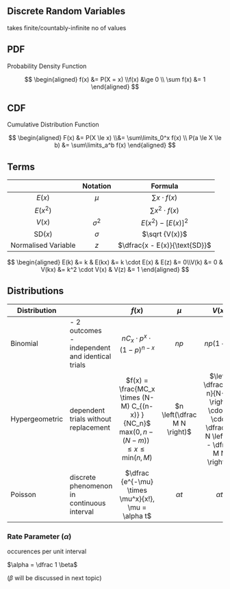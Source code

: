 ## Discrete Random Variables

takes finite/countably-infinite no of values

## PDF

Probability Density Function

$$
\begin{aligned}
f(x) &= P(X = x) \\f(x) &\ge 0 \\
\sum f(x) &= 1
\end{aligned}
$$

## CDF

Cumulative Distribution Function

$$
\begin{aligned}
F(x) &= P(X \le x) \\&= \sum\limits_0^x f(x) \\
P(a \le X \le b) &= \sum\limits_a^b f(x)
\end{aligned}
$$

## Terms

|                     |  Notation  |           Formula           |
| :-----------------: | :--------: | :-------------------------: |
|       $E(x)$        |   $\mu$    |     $\sum x \cdot f(x)$     |
|      $E(x^2)$       |            |    $\sum x^2 \cdot f(x)$    |
|       $V(x)$        | $\sigma^2$ |     $E(x^2) - [E(x)]^2$     |
|    $\text{SD}(x)$     |  $\sigma$  |       $\sqrt {V(x)}$        |
| Normalised Variable |    $z$     | $\dfrac{x - E(x)}{\text{SD}}$ |

$$
\begin{aligned}
E(k) &= k & E(kx) &= k \cdot E(x) & E(z) &= 0\\V(k) &= 0 & V(kx) &= k^2 \cdot V(x) & V(z) &= 1
\end{aligned}
$$

## Distributions

| Distribution   |                                                      |                            $f(x)$                            |            $\mu$             |                            $V(x)$                            |
| -------------- | ---------------------------------------------------- | :----------------------------------------------------------: | :--------------------------: | :----------------------------------------------------------: |
| Binomial       | - 2 outcomes<br />- independent and identical trials |              $nC_x \cdot p^x \cdot (1-p)^{n-x}$              |             $np$             |                          $np(1-p)$                           |
| Hypergeometric | dependent trials without replacement                 | $f(x) = \frac{MC_x \times (N-M) C_{(n-x)} }{NC_n}$ <br /> $\text{max}\Big(0, n- (N-m) \Big) \le x \le \text{min}(n, M)$ | $n \left(\dfrac M N \right)$ | $\left( \dfrac{N-n}{N-1} \right) \cdot n \cdot \dfrac M N \left( 1 - \dfrac M N \right)$ |
| Poisson        | discrete phenomenon in continuous interval           |    $\dfrac {e^{-\mu} \times \mu^x}{x!}, \mu = \alpha t$     |          $\alpha t$          |                          $\alpha t$                          |

### Rate Parameter $(\alpha)$

occurences per unit interval

$\alpha = \dfrac 1 \beta$

($\beta$ will be discussed in next topic)
